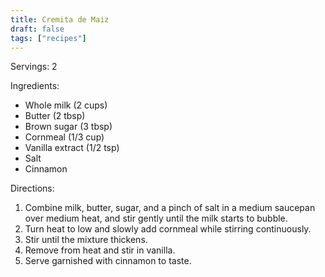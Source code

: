```yaml
---
title: Cremita de Maiz
draft: false
tags: ["recipes"]
---
```


Servings: 2

Ingredients:
- Whole milk (2 cups)
- Butter (2 tbsp)
- Brown sugar (3 tbsp)
- Cornmeal (1/3 cup)
- Vanilla extract (1/2 tsp)
- Salt
- Cinnamon

Directions:
1) Combine milk, butter, sugar, and a pinch of salt in a medium saucepan over
   medium heat, and stir gently until the milk starts to bubble.
2) Turn heat to low and slowly add cornmeal while stirring continuously.
3) Stir until the mixture thickens.
4) Remove from heat and stir in vanilla.
5) Serve garnished with cinnamon to taste.
